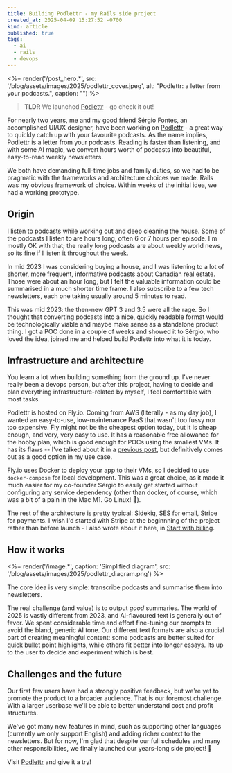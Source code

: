 ```yaml
---
title: Building Podlettr - my Rails side project
created_at: 2025-04-09 15:27:52 -0700
kind: article
published: true
tags:
  - ai
  - rails
  - devops
---
```


<%= render('/post_hero.*', src: '/blog/assets/images/2025/podlettr_cover.jpeg', alt: "Podlettr: a letter from your podcasts.", caption: "") %>

>**TLDR** We launched [Podlettr](https://podlettr.com?utm_source=lbrito.ca) - go check it out!

For nearly two years, me and my good friend Sérgio Fontes, an accomplished UI/UX designer, have been working on [Podlettr](https://www.podlettr.com?utm_source=lbrito.ca) - a great way to quickly catch up with your favourite podcasts. As the name implies, Podlettr is a letter from your podcasts. Reading is faster than listening, and with some AI magic, we convert hours worth of podcasts into beautiful, easy-to-read weekly newsletters.

We both have demanding full-time jobs and family duties, so we had to be pragmatic with the frameworks and architecture choices we made. Rails was my obvious framework of choice. Within weeks of the initial idea, we had a working prototype.

<!-- more -->

## Origin

I listen to podcasts while working out and deep cleaning the house. Some of the podcasts I listen to are hours long, often 6 or 7 hours per episode. I'm mostly OK with that; the really long podcasts are about weekly world news, so its fine if I listen it throughout the week.

In mid 2023 I was considering buying a house, and I was listening to a lot of shorter, more frequent, informative podcasts about Canadian real estate. Those were about an hour long, but I felt the valuable information could be summarised in a much shorter time frame. I also subscribe to a few tech newsletters, each one taking usually around 5 minutes to read.

This was mid 2023: the then-new GPT 3 and 3.5 were all the rage. So I thought that converting podcasts into a nice, quickly readable format would be technologically viable and maybe make sense as a standalone product thing. I got a POC done in a couple of weeks and showed it to Sérgio, who loved the idea, joined me and helped build Podlettr into what it is today.

## Infrastructure and architecture

You learn a lot when building something from the ground up. I've never really been a devops person, but after this project, having to decide and plan everything infrastructure-related by myself, I feel comfortable with most tasks.

Podlettr is hosted on Fly.io. Coming from AWS (literally - as my day job), I wanted an easy-to-use, low-maintenance PaaS that wasn't too fussy nor too expensive. Fly might not be the cheapest option today, but it is cheap enough, and very, very easy to use. It has a reasonable free allowance for the hobby plan, which is good enough for POCs using the smallest VMs. It has its flaws -- I've talked about it in a [previous post](../../2024/12/one-year-of-fly.html), but definitively comes out as a good option in my use case.

Fly.io uses Docker to deploy your app to their VMs, so I decided to use `docker-compose` for local development. This was a great choice, as it made it much easier for my co-founder Sérgio to easily get started without configuring any service dependency (other than docker, of course, which was a bit of a pain in the Mac M1. Go Linux! 🐧).

The rest of the architecture is pretty typical: Sidekiq, SES for email, Stripe for payments. I wish I'd started with Stripe at the beginnning of the project rather than before launch - I also wrote about it here, in [Start with billing](../../2024/11/start-with-billing.html).

## How it works

<%= render('/image.*', caption: 'Simplified diagram', src: '/blog/assets/images/2025/podlettr_diagram.png') %>

The core idea is very simple: transcribe podcasts and summarise them into newsletters.

The real challenge (and value) is to output _good_ summaries. The world of 2025 is vastly different from 2023, and AI-flavoured text is generally out of favor. We spent considerable time and effort fine-tuning our prompts to avoid the bland, generic AI tone. Our different text formats are also a crucial part of creating meaningful content: some podcasts are better suited for quick bullet point highlights, while others fit better into longer essays. Its up to the user to decide and experiment which is best.

## Challenges and the future

Our first few users have had a strongly positive feedback, but we're yet to promote the product to a broader audience. That is our foremost challenge. With a larger userbase we'll be able to better understand cost and profit structures.

We've got many new features in mind, such as supporting other languages (currently we only support English) and adding richer context to the newsletters. But for now, I'm glad that despite our full schedules and many other responsibilities, we finally launched our years-long side project! 🎉

Visit [Podlettr](https://podlettr.com?utm_source=lbrito.ca) and give it a try!
